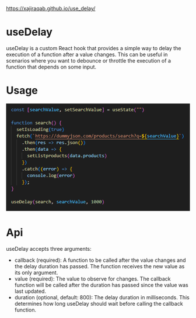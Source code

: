 https://xajiraqab.github.io/use_delay/

# useDelay
useDelay is a custom React hook that provides a simple way to delay the execution of a function after a value changes. This can be useful in scenarios where you want to debounce or throttle the execution of a function that depends on some input.


# Usage
![alt text](https://github.com/xajiraqab/use_delay/blob/main/readmeres/example1.png?raw=true)


# Api
useDelay accepts three arguments:
* callback (required): A function to be called after the value changes and the delay duration has passed. The function receives the new value as its only argument.
* value (required): The value to observe for changes. The callback function will be called after the duration has passed since the value was last updated.
* duration (optional, default: 800): The delay duration in milliseconds. This determines how long useDelay should wait before calling the callback function.
